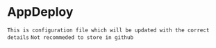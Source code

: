 # AppDeploy

`This is configuration file which will be updated with the correct details`
`Not recommeded to store in github`
